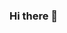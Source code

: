### Hi there 👋

<!--
**Arya-05/Arya-05** is a ✨ _special_ ✨ repository because its `README.md` (this file) appears on your GitHub profile.

Here are some ideas to get you started:

- 🔭 I’m currently working on Machine Learning Projects
- 🌱 I’m currently learning ReactJs
- 👯 I’m looking to collaborate on gfg
- 🤔 I’m looking for help with Gfg
- 💬 Ask me about anything
- 📫 How to reach me: 
- 😄 Pronouns: ...
- ⚡ Fun fact: I am a crazy person
-->
